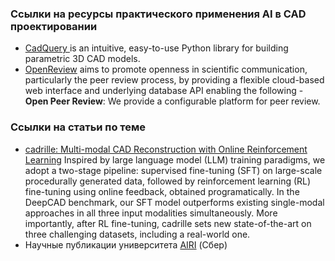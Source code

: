 ### Ссылки на ресурсы практического применения AI в CAD проектировании
* [CadQuery ](https://sourceforge.net/projects/cadquery.mirror/) is an intuitive, easy-to-use Python library for building parametric 3D CAD models.
* [OpenReview](https://openreview.net/) aims to promote openness in scientific communication, particularly the peer review process, by providing a flexible cloud-based web interface
  and underlying database API enabling the following - **Open Peer Review**: We provide a configurable platform for peer review.

### Ссылки на статьи по теме 
* [cadrille: Multi-modal CAD Reconstruction with Online Reinforcement Learning](https://arxiv.org/pdf/2505.22914) Inspired by large language model (LLM) training paradigms, we adopt a two-stage pipeline: supervised fine-tuning (SFT)
on large-scale procedurally generated data, followed by reinforcement learning (RL) fine-tuning using online feedback, obtained programatically. In the DeepCAD benchmark, our SFT model outperforms existing single-modal approaches
in all three input modalities simultaneously. More importantly, after RL fine-tuning, cadrille sets new state-of-the-art on three challenging datasets, including a real-world one.
* Научные публикации университета [AIRI](https://airi.net/ru/articles/) (Сбер)
